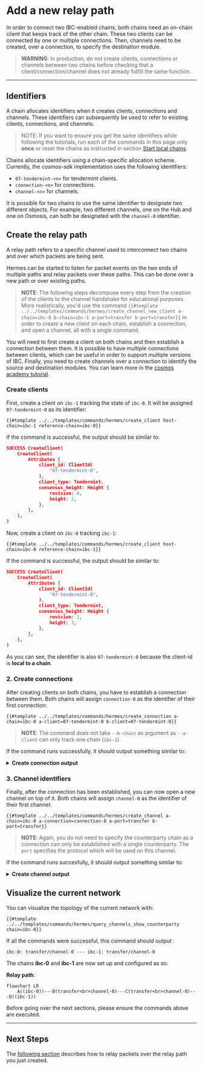# Add a new relay path

In order to connect two IBC-enabled chains, both chains need an on-chain client
that keeps track of the other chain. These two clients can be connected by one
or multiple connections. Then, channels need to be created, over a connection,
to specify the destination module.

> **WARNING**: In production, do not create clients, connections or channels
> between two chains before checking that a client/connection/channel does not
> already fulfill the same function.

***

## Identifiers

A chain allocates identifiers when it creates clients, connections and channels.
These identifiers can subsequently be used to refer to existing clients,
connections, and channels.

> NOTE: If you want to ensure you get the same identifiers while following the
> tutorials, run each of the commands in this page only **once** or reset the
> chains as instructed in section
> [Start local chains](./start-local-chains.md#reset-your-configuration-and-start-the-chains).

Chains allocate identifiers using a chain-specific allocation scheme. Currently,
the *cosmos-sdk* implementation uses the following identifiers:

- `07-tendermint-<n>` for tendermint clients.
- `connection-<n>` for connections.
- `channel-<n>` for channels.

It is possible for two chains to use the same identifier to designate two
different objects. For example, two different channels, one on the Hub and one
on Osmosis, can both be designated with the `channel-0` identifier.

## Create the relay path

A relay path refers to a specific channel used to interconnect two chains and
over which packets are being sent.

Hermes can be started to listen for packet events on the two ends of multiple
paths and relay packets over these paths. This can be done over a new path or
over existing paths.

> **NOTE**: The following steps decompose every step from the creation of the
> clients to the channel handshake for educational purposes. More realistically,
> you'd use the command
> `{{#template ../../templates/commands/hermes/create_channel_new_client a-chain=ibc-0 b-chain=ibc-1 a-port=transfer b-port=transfer}}`
> in order to create a new client on each chain, establish a connection, and
> open a channel, all with a single command.

You will need to first create a client on both chains and then establish a
connection between them. It is possible to have multiple connections between
clients, which can be useful in order to support multiple versions of IBC.
Finally, you need to create channels over a connection to identify the source
and destination modules. You can learn more in the
[cosmos academy tutorial](https://tutorials.cosmos.network/academy/4-ibc/what-is-ibc.html).

### Create clients

First, create a client on `ibc-1` tracking the state of `ibc-0`. It will be
assigned `07-tendermint-0` as its identifier:

```shell
{{#template ../../templates/commands/hermes/create_client host-chain=ibc-1 reference-chain=ibc-0}}
```

If the command is successful, the output should be similar to:

```json
SUCCESS CreateClient(
    CreateClient(
        Attributes {
            client_id: ClientId(
                "07-tendermint-0",
            ),
            client_type: Tendermint,
            consensus_height: Height {
                revision: 0,
                height: 2,
            },
        },
    ),
)
```

Now, create a client on `ibc-0` tracking `ibc-1`:

```shell
{{#template ../../templates/commands/hermes/create_client host-chain=ibc-0 reference-chain=ibc-1}}
```

If the command is successful, the output should be similar to:

```json
SUCCESS CreateClient(
    CreateClient(
        Attributes {
            client_id: ClientId(
                "07-tendermint-0",
            ),
            client_type: Tendermint,
            consensus_height: Height {
                revision: 1,
                height: 3,
            },
        },
    ),
)
```

As you can see, the identifier is also `07-tendermint-0` because the client-id
is **local to a chain**.

### 2. Create connections

After creating clients on both chains, you have to establish a connection
between them. Both chains will assign `connection-0` as the identifier of their
first connection:

```shell
{{#template ../../templates/commands/hermes/create_connection a-chain=ibc-0 a-client=07-tendermint-0 b-client=07-tendermint-0}}
```

> **NOTE**: The command does not take `--b-chain` as argument as `--a-client`
> can only track one chain (`ibc-1`).

If the command runs successfully, it should output something similar to:

<details><summary style="font-weight:bold">Create connection output</summary>

```
2022-08-29T11:16:39.833467Z  INFO ThreadId(01) using default configuration from '$HOME/.hermes/config.toml'
2022-08-29T11:16:39.838071Z  INFO ThreadId(01) Creating a new connection with pre-existing clients 07-tendermint-0 and 07-tendermint-0
2022-08-29T11:16:39.843103Z  INFO ThreadId(15) wait_for_block_commits: waiting for commit of tx hashes(s) F87AE29F8BA86EA9F6533C0CE8A34101C90948B824446E0B4889C4F953A9E094 id=ibc-0
2022-08-29T11:16:41.047867Z  INFO ThreadId(01) 🥂 ibc-0 => IbcEventWithHeight {
    event: OpenInitConnection(
        OpenInit(
            Attributes {
                connection_id: Some(
                    ConnectionId(
                        "connection-0",
                    ),
                ),
                client_id: ClientId(
                    "07-tendermint-0",
                ),
                counterparty_connection_id: None,
                counterparty_client_id: ClientId(
                    "07-tendermint-0",
                ),
            },
        ),
    ),
    height: Height {
        revision: 0,
        height: 29,
    },
}

2022-08-29T11:16:44.061620Z  INFO ThreadId(15) wait_for_block_commits: waiting for commit of tx hashes(s) AEEAE5846991C6748248ECD81A5B8D83E7E0388322202900788C72518649EF7B id=ibc-0
2022-08-29T11:16:51.249114Z  INFO ThreadId(41) wait_for_block_commits: waiting for commit of tx hashes(s) BFED59B2EBE5D75A19C1CBB1FB931FF6FC81EF02F872CEB3D37AA40DDA5101B4 id=ibc-1
2022-08-29T11:16:52.452619Z  INFO ThreadId(01) 🥂 ibc-1 => IbcEventWithHeight {
    event: OpenTryConnection(
        OpenTry(
            Attributes {
                connection_id: Some(
                    ConnectionId(
                        "connection-0",
                    ),
                ),
                client_id: ClientId(
                    "07-tendermint-0",
                ),
                counterparty_connection_id: Some(
                    ConnectionId(
                        "connection-0",
                    ),
                ),
                counterparty_client_id: ClientId(
                    "07-tendermint-0",
                ),
            },
        ),
    ),
    height: Height {
        revision: 1,
        height: 31,
    },
}

2022-08-29T11:16:55.459367Z  WARN ThreadId(01) [ibc-0 -> ibc-1:07-tendermint-0] resolving trusted height from the full list of consensus state heights for target height 0-31; this may take a while
2022-08-29T11:16:55.469498Z  INFO ThreadId(41) wait_for_block_commits: waiting for commit of tx hashes(s) D232FCF03549B692604A06AFC1D82494FB1D466E61880E9A8653FEFC2F41BA69 id=ibc-1
2022-08-29T11:17:02.248045Z  INFO ThreadId(15) wait_for_block_commits: waiting for commit of tx hashes(s) 0ABC352714048C0873537CCEBE31393E1CB09F810B5AAE495833436A8F9447C0 id=ibc-0
2022-08-29T11:17:06.159408Z  INFO ThreadId(01) 🥂 ibc-0 => IbcEventWithHeight {
    event: OpenAckConnection(
        OpenAck(
            Attributes {
                connection_id: Some(
                    ConnectionId(
                        "connection-0",
                    ),
                ),
                client_id: ClientId(
                    "07-tendermint-0",
                ),
                counterparty_connection_id: Some(
                    ConnectionId(
                        "connection-0",
                    ),
                ),
                counterparty_client_id: ClientId(
                    "07-tendermint-0",
                ),
            },
        ),
    ),
    height: Height {
        revision: 0,
        height: 34,
    },
}

2022-08-29T11:17:11.202362Z  INFO ThreadId(41) wait_for_block_commits: waiting for commit of tx hashes(s) F5A344056C7F8775620581756985C2C5DB43F396A18956C017E56EFB4A8FF616 id=ibc-1
2022-08-29T11:17:12.407373Z  INFO ThreadId(01) 🥂 ibc-1 => IbcEventWithHeight {
    event: OpenConfirmConnection(
        OpenConfirm(
            Attributes {
                connection_id: Some(
                    ConnectionId(
                        "connection-0",
                    ),
                ),
                client_id: ClientId(
                    "07-tendermint-0",
                ),
                counterparty_connection_id: Some(
                    ConnectionId(
                        "connection-0",
                    ),
                ),
                counterparty_client_id: ClientId(
                    "07-tendermint-0",
                ),
            },
        ),
    ),
    height: Height {
        revision: 1,
        height: 35,
    },
}

2022-08-29T11:17:15.409868Z  INFO ThreadId(01) connection handshake already finished for Connection {
    delay_period: 0ns,
    a_side: ConnectionSide {
        chain: BaseChainHandle {
            chain_id: ChainId {
                id: "ibc-0",
                version: 0,
            },
            runtime_sender: Sender { .. },
        },
        client_id: ClientId(
            "07-tendermint-0",
        ),
        connection_id: Some(
            ConnectionId(
                "connection-0",
            ),
        ),
    },
    b_side: ConnectionSide {
        chain: BaseChainHandle {
            chain_id: ChainId {
                id: "ibc-1",
                version: 1,
            },
            runtime_sender: Sender { .. },
        },
        client_id: ClientId(
            "07-tendermint-0",
        ),
        connection_id: Some(
            ConnectionId(
                "connection-0",
            ),
        ),
    },
}

SUCCESS Connection {
    delay_period: 0ns,
    a_side: ConnectionSide {
        chain: BaseChainHandle {
            chain_id: ChainId {
                id: "ibc-0",
                version: 0,
            },
            runtime_sender: Sender { .. },
        },
        client_id: ClientId(
            "07-tendermint-0",
        ),
        connection_id: Some(
            ConnectionId(
                "connection-0",
            ),
        ),
    },
    b_side: ConnectionSide {
        chain: BaseChainHandle {
            chain_id: ChainId {
                id: "ibc-1",
                version: 1,
            },
            runtime_sender: Sender { .. },
        },
        client_id: ClientId(
            "07-tendermint-0",
        ),
        connection_id: Some(
            ConnectionId(
                "connection-0",
            ),
        ),
    },
}
```

</details>

### 3. Channel identifiers

Finally, after the connection has been established, you can now open a new
channel on top of it. Both chains will assign `channel-0` as the identifier of
their first channel:

```shell
{{#template ../../templates/commands/hermes/create_channel a-chain=ibc-0 a-connection=connection-0 a-port=transfer b-port=transfer}}
```

> **NOTE**: Again, you do not need to specify the counterparty chain as a
> connection can only be established with a single counterparty. The `port`
> specifies the protocol which will be used on this channel.

If the command runs succesfully, it should output something similar to:

<details><summary style="font-weight:bold">Create channel output</summary>

```
2022-08-29T11:26:28.027659Z  INFO ThreadId(01) using default configuration from '$HOME/.hermes/config.toml'
2022-08-29T11:26:28.040558Z  INFO ThreadId(15) wait_for_block_commits: waiting for commit of tx hashes(s) A7B19D0BB98DD6724B7E41A2CAD8381989D38C8D9E8C141D111DBF9DB5C20DC1 id=ibc-0
2022-08-29T11:26:33.455062Z  INFO ThreadId(01) 🎊  ibc-0 => IbcEventWithHeight {
    event: OpenInitChannel(
        OpenInit {
            port_id: PortId(
                "transfer",
            ),
            channel_id: Some(
                ChannelId(
                    "channel-0",
                ),
            ),
            connection_id: ConnectionId(
                "connection-0",
            ),
            counterparty_port_id: PortId(
                "transfer",
            ),
            counterparty_channel_id: None,
        },
    ),
    height: Height {
        revision: 0,
        height: 147,
    },
}

2022-08-29T11:26:38.199410Z  INFO ThreadId(41) wait_for_block_commits: waiting for commit of tx hashes(s) 31CBCFAA6806315A5A6D96C71AEBFDFD71757F823914037B51893F123332282D id=ibc-1
2022-08-29T11:26:39.704788Z  INFO ThreadId(01) 🎊  ibc-1 => IbcEventWithHeight {
    event: OpenTryChannel(
        OpenTry {
            port_id: PortId(
                "transfer",
            ),
            channel_id: Some(
                ChannelId(
                    "channel-0",
                ),
            ),
            connection_id: ConnectionId(
                "connection-0",
            ),
            counterparty_port_id: PortId(
                "transfer",
            ),
            counterparty_channel_id: Some(
                ChannelId(
                    "channel-0",
                ),
            ),
        },
    ),
    height: Height {
        revision: 1,
        height: 148,
    },
}

2022-08-29T11:26:44.242127Z  INFO ThreadId(15) wait_for_block_commits: waiting for commit of tx hashes(s) 0B6EAF8ABCC7E807EDBD65E73EEE32CEE736BE787D2791C49D1436F2BA810F37 id=ibc-0
2022-08-29T11:26:48.455749Z  INFO ThreadId(01) 🎊  ibc-0 => IbcEventWithHeight {
    event: OpenAckChannel(
        OpenAck {
            port_id: PortId(
                "transfer",
            ),
            channel_id: Some(
                ChannelId(
                    "channel-0",
                ),
            ),
            counterparty_channel_id: Some(
                ChannelId(
                    "channel-0",
                ),
            ),
            connection_id: ConnectionId(
                "connection-0",
            ),
            counterparty_port_id: PortId(
                "transfer",
            ),
        },
    ),
    height: Height {
        revision: 0,
        height: 150,
    },
}

2022-08-29T11:26:53.297494Z  INFO ThreadId(41) wait_for_block_commits: waiting for commit of tx hashes(s) 005B0105B4E1541F3ABF56CF5AB340EDA4DE0A81939CF379F1FEA272160C47EE id=ibc-1
2022-08-29T11:26:54.501966Z  INFO ThreadId(01) 🎊  ibc-1 => IbcEventWithHeight {
    event: OpenConfirmChannel(
        OpenConfirm {
            port_id: PortId(
                "transfer",
            ),
            channel_id: Some(
                ChannelId(
                    "channel-0",
                ),
            ),
            connection_id: ConnectionId(
                "connection-0",
            ),
            counterparty_port_id: PortId(
                "transfer",
            ),
            counterparty_channel_id: Some(
                ChannelId(
                    "channel-0",
                ),
            ),
        },
    ),
    height: Height {
        revision: 1,
        height: 151,
    },
}

2022-08-29T11:26:57.503582Z  INFO ThreadId(01) channel handshake already finished for Channel {
    ordering: Unordered,
    a_side: ChannelSide {
        chain: BaseChainHandle {
            chain_id: ChainId {
                id: "ibc-0",
                version: 0,
            },
            runtime_sender: Sender { .. },
        },
        client_id: ClientId(
            "07-tendermint-0",
        ),
        connection_id: ConnectionId(
            "connection-0",
        ),
        port_id: PortId(
            "transfer",
        ),
        channel_id: Some(
            ChannelId(
                "channel-0",
            ),
        ),
        version: None,
    },
    b_side: ChannelSide {
        chain: BaseChainHandle {
            chain_id: ChainId {
                id: "ibc-1",
                version: 1,
            },
            runtime_sender: Sender { .. },
        },
        client_id: ClientId(
            "07-tendermint-0",
        ),
        connection_id: ConnectionId(
            "connection-0",
        ),
        port_id: PortId(
            "transfer",
        ),
        channel_id: Some(
            ChannelId(
                "channel-0",
            ),
        ),
        version: None,
    },
    connection_delay: 0ns,
}

SUCCESS Channel {
    ordering: Unordered,
    a_side: ChannelSide {
        chain: BaseChainHandle {
            chain_id: ChainId {
                id: "ibc-0",
                version: 0,
            },
            runtime_sender: Sender { .. },
        },
        client_id: ClientId(
            "07-tendermint-0",
        ),
        connection_id: ConnectionId(
            "connection-0",
        ),
        port_id: PortId(
            "transfer",
        ),
        channel_id: Some(
            ChannelId(
                "channel-0",
            ),
        ),
        version: None,
    },
    b_side: ChannelSide {
        chain: BaseChainHandle {
            chain_id: ChainId {
                id: "ibc-1",
                version: 1,
            },
            runtime_sender: Sender { .. },
        },
        client_id: ClientId(
            "07-tendermint-0",
        ),
        connection_id: ConnectionId(
            "connection-0",
        ),
        port_id: PortId(
            "transfer",
        ),
        channel_id: Some(
            ChannelId(
                "channel-0",
            ),
        ),
        version: None,
    },
    connection_delay: 0ns,
}
```

</details>

## Visualize the current network

You can visualize the topology of the current network with:

```shell
{{#template ../../templates/commands/hermes/query_channels_show_counterparty chain=ibc-0}}
```

If all the commands were successful, this command should output :

```
ibc-0: transfer/channel-0 --- ibc-1: transfer/channel-0
```

The chains **ibc-0** and **ibc-1** are now set up and configured as so:

**Relay path**:

```mermaid
flowchart LR
    A((ibc-0))---B(transfer<br>channel-0)---C(transfer<br>channel-0)---D((ibc-1))
```

Before going over the next sections, please ensure the commands above are
executed.

***

## Next Steps

The [following section](./start-relaying.md) describes how to relay packets over
the relay path you just created.
